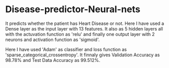 # Disease-predictor-Neural-nets
It predicts whether the patient has Heart Disease or not.
Here I have used a Dense layer as the input layer with 13 features.
It also as 5 hidden layers all with the actuvation function as 'relu' and finally one output layer with 2 neurons and activation function as 'sigmoid'.

Here I have used 'Adam' as classifier and loss function as 'sparse_categorical_crossentropy'.
It finnaly gives Validation Accuracy as 98.78% and Test Data Accuracy as 99.512%.

